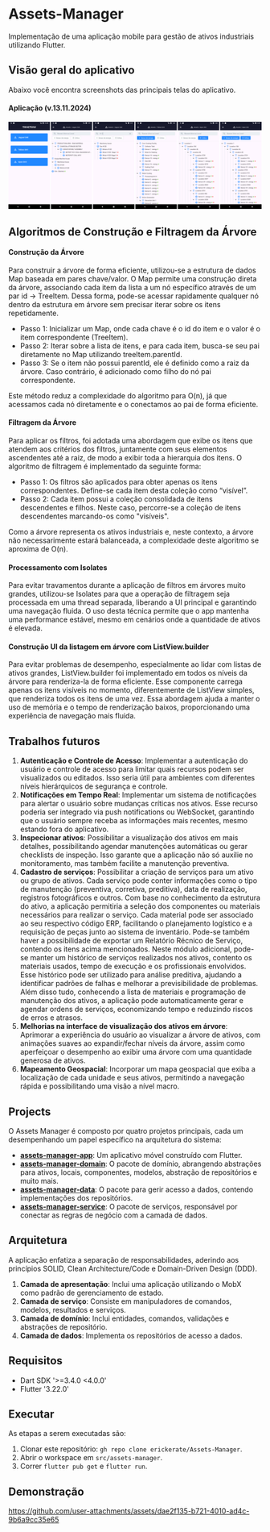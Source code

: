 # Assets-Manager
Implementação de uma aplicação mobile para gestão de ativos industriais utilizando Flutter.

## Visão geral do aplicativo

Abaixo você encontra screenshots das principais telas do aplicativo.

#### Aplicação (v.13.11.2024)
![Aplicação](https://github.com/erickerate/Assets-Manager/blob/main/assets/app-overview.png)

## Algoritmos de Construção e Filtragem da Árvore

#### Construção da Árvore 

Para construir a árvore de forma eficiente, utilizou-se a estrutura de dados Map baseada em pares chave/valor. O Map permite uma construção direta da árvore, associando cada item da lista a um nó específico através de um par id -> TreeItem. Dessa forma, pode-se acessar rapidamente qualquer nó dentro da estrutura em árvore sem precisar iterar sobre os itens repetidamente.

- Passo 1: Inicializar um Map, onde cada chave é o id do item e o valor é o item correspondente (TreeItem).
- Passo 2: Iterar sobre a lista de itens, e para cada item, busca-se seu pai diretamente no Map utilizando treeItem.parentId.
- Passo 3: Se o item não possui parentId, ele é definido como a raiz da árvore. Caso contrário, é adicionado como filho do nó pai correspondente.

Este método reduz a complexidade do algoritmo para O(n), já que acessamos cada nó diretamente e o conectamos ao pai de forma eficiente.


#### Filtragem da Árvore

Para aplicar os filtros, foi adotada uma abordagem que exibe os itens que atendem aos critérios dos filtros, juntamente com seus elementos ascendentes até a raiz, de modo a exibir toda a hierarquia dos itens. O algoritmo de filtragem é implementado da seguinte forma:

- Passo 1: Os filtros são aplicados para obter apenas os itens correspondentes. Define-se cada item desta coleção como “visível”.
- Passo 2: Cada item possui a coleção consolidada de itens descendentes e filhos. Neste caso, percorre-se a coleção de itens descendentes marcando-os como "visíveis".

Como a árvore representa os ativos industriais e, neste contexto, a árvore não necessarimente estará balanceada, a complexidade deste algoritmo se aproxima de O(n). 


#### Processamento com Isolates

Para evitar travamentos durante a aplicação de filtros em árvores muito grandes, utilizou-se Isolates para que a operação de filtragem seja processada em uma thread separada, liberando a UI principal e garantindo uma navegação fluida. O uso desta técnica permite que o app mantenha uma performance estável, mesmo em cenários onde a quantidade de ativos é elevada.

#### Construção UI da listagem em árvore com ListView.builder

Para evitar problemas de desempenho, especialmente ao lidar com listas de ativos grandes, ListView.builder foi implementado em todos os níveis da árvore para renderiza-la de forma eficiente. Esse componente carrega apenas os itens visíveis no momento, diferentemente de ListView simples, que renderiza todos os itens de uma vez. Essa abordagem ajuda a manter o uso de memória e o tempo de renderização baixos, proporcionando uma experiência de navegação mais fluida.


## Trabalhos futuros

1. **Autenticação e Controle de Acesso**: Implementar a autenticação do usuário e controle de acesso para limitar quais recursos podem ser visualizados ou editados. Isso seria útil para ambientes com diferentes níveis hierárquicos de segurança e controle.
2. **Notificações em Tempo Real**: Implementar um sistema de notificações para alertar o usuário sobre mudanças críticas nos ativos. Esse recurso poderia ser integrado via push notifications ou WebSocket, garantindo que o usuário sempre receba as informações mais recentes, mesmo estando fora do aplicativo.
3. **Inspecionar ativos**: Possibilitar a visualização dos ativos em mais detalhes, possibilitando agendar manutenções automáticas ou gerar checklists de inspeção. Isso garante que a aplicação não só auxilie no monitoramento, mas também facilite a manutenção preventiva.
4. **Cadastro de serviços**: Possibilitar a criação de serviços para um ativo ou grupo de ativos. Cada serviço pode conter informações como o tipo de manutenção (preventiva, corretiva, preditiva), data de realização, registros fotográficos e outros. Com base no conhecimento da estrutura do ativo, a aplicação permitiria a seleção dos componentes ou materiais necessários para realizar o serviço. Cada material pode ser associado ao seu respectivo código ERP, facilitando o planejamento logístico e a requisição de peças junto ao sistema de inventário. Pode-se também haver a possibilidade de exportar um Relatório Récnico de Serviço, contendo os itens acima mencionados. Neste módulo adicional, pode-se manter um histórico de serviços realizados nos ativos, contento os materiais usados, tempo de execução e os profissionais envolvidos. Esse histórico pode ser utilizado para análise preditiva, ajudando a identificar padrões de falhas e melhorar a previsibilidade de problemas. Além disso tudo, conhecendo a lista de materiais e programação de manutenção dos ativos, a aplicação pode automaticamente gerar e agendar ordens de serviços, economizando tempo e reduzindo riscos de erros e atrasos.  
5. **Melhorias na interface de visualização dos ativos em árvore**: Aprimorar a experiência do usuário ao visualizar a árvore de ativos, com animações suaves ao expandir/fechar níveis da árvore, assim como aperfeiçoar o desempenho ao exibir uma árvore com uma quantidade generosa de ativos.
6. **Mapeamento Geospacial**: Incorporar um mapa geospacial que exiba a localização de cada unidade e seus ativos, permitindo a navegação rápida e possibilitando uma visão a nível macro.
   
## Projects

O Assets Manager é composto por quatro projetos principais, cada um desempenhando um papel específico na arquitetura do sistema:

- [**assets-manager-app**](https://github.com/erickerate/Assets-Manager/tree/main/src/application): Um aplicativo móvel construído com Flutter.
- [**assets-manager-domain**](https://github.com/erickerate/Assets-Manager/tree/main/src/domain): O pacote de domínio, abrangendo abstrações para ativos, locais, componentes, modelos, abstração de repositórios e muito mais.
- [**assets-manager-data**](https://github.com/erickerate/Assets-Manager/tree/main/src/data): O pacote para gerir acesso a dados, contendo implementações dos repositórios.
- [**assets-manager-service**](https://github.com/erickerate/Assets-Manager/tree/main/src/service): O pacote de serviços, responsável por conectar as regras de negócio com a camada de dados.

## Arquitetura

A aplicação enfatiza a separação de responsabilidades, aderindo aos princípios SOLID, Clean Architecture/Code e Domain-Driven Design (DDD).

1. **Camada de apresentação**: Inclui uma aplicação utilizando o MobX como padrão de gerenciamento de estado.
2. **Camada de serviço**: Consiste em manipuladores de comandos, modelos, resultados e serviços.
3. **Camada de domínio**: Inclui entidades, comandos, validações e abstrações de repositório.
4. **Camada de dados**: Implementa os repositórios de acesso a dados.
  
## Requisitos
* Dart SDK '>=3.4.0 <4.0.0'
* Flutter '3.22.0'

## Executar
As etapas a serem executadas são:
1. Clonar este repositório: `gh repo clone erickerate/Assets-Manager`.
2. Abrir o workspace em `src/assets-manager`.
3. Correr `flutter pub get` e `flutter run`.

## Demonstração
https://github.com/user-attachments/assets/dae2f135-b721-4010-ad4c-9b6a9cc35e65
